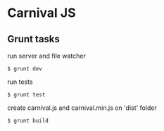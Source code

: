 # Carnival JS

## Grunt tasks

run server and file watcher


    $ grunt dev


run tests


    $ grunt test


create carnival.js and carnival.min.js on 'dist' folder


    $ grunt build
